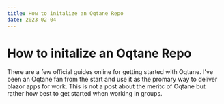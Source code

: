 ```yaml
---
title: How to initalize an Oqtane Repo
date: 2023-02-04
---
```


# How to initalize an Oqtane Repo
There are a few official guides online for getting started with Oqtane.  I've been an Oqtane fan from the start and use it as the promary way to deliver blazor apps for work.  This is not a post about the meritc of Oqtane but rather how best to get started when working in groups. 
